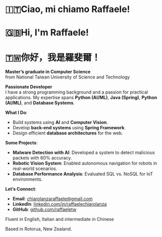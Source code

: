 # 🇮🇹Ciao, mi chiamo Raffaele! 
# 🇬🇧Hi, I'm Raffaele! 
# 🇹🇼你好，我是羅斐爾！

**Master’s graduate in Computer Science**  
from National Taiwan University of Science and Technology  

**Passionate Developer**  
I have a strong programming background and a passion for practical applications. My expertise spans **Python (AI/ML)**, **Java (Spring)**, **Python (AI/ML)**, and **Database Systems**.

**What I Do**:
- Build systems using **AI** and **Computer Vision**.
- Develop **back-end systems** using **Spring Framework**.
- Design efficient **database architectures** for the web.

**Some Projects**:
- **Malware Detection with AI**: Developed a system to detect malicious packets with 60% accuracy.  
- **Robotic Vision System**: Enabled autonomous navigation for robots in real-world scenarios.  
- **Database Performance Analysis**: Evaluated SQL vs. NoSQL for IoT environments.  

**Let’s Connect**:  
- **Email**: chiarolanzaraffaele@gmail.com  
- **LinkedIn**: [linkedin.com/in/raffaelechiarolanza](https://linkedin.com/in/raffaelechiarolanza)  
- **GitHub**: [github.com/raffaeletw](https://github.com/raffaeletw)  

Fluent in English, Italian and intermediate in Chinese 

Based in Rotorua, New Zealand.  
